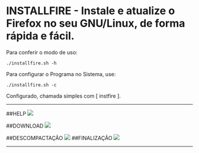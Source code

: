 
# INSTALLFIRE - Instale e atualize o Firefox no seu GNU/Linux, de forma rápida e fácil.

Para conferir o modo de uso:

	./installfire.sh -h

Para configurar o Programa no Sistema, use:

	./installfire.sh -c
    
Configurado, chamada simples com [ instfire ].

---

##HELP
<img src="https://github.com/user-attachments/assets/dab89e75-bad1-4fc8-900a-a159befa5d99" />

##DOWNLOAD
<img src="https://github.com/user-attachments/assets/47d77e93-54a6-49cb-9e39-1e9dbe5a4982" />

##DESCOMPACTAÇÃO
<img src="https://github.com/user-attachments/assets/4f8365d0-d469-4e4e-9d1a-072d5016073c" />
##FINALIZAÇÃO
<img src="https://github.com/user-attachments/assets/60f802e0-bcb6-4fdd-826d-93c74c1e4453" />

---
